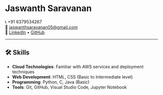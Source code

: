 # Jaswanth Saravanan

📞 +91 6379534267  
📧 [jaswanthsaravanan05@gmail.com](mailto:jaswanthsaravanan05@gmail.com)  
🔗 [LinkedIn](https://www.linkedin.com/in/jaswanth-s1/) • [GitHub](https://github.com/JaswanthSaravana/)

---

## 🛠 Skills

- **Cloud Technologies**: Familiar with AWS services and deployment techniques  
- **Web Development**: HTML, CSS (Basic to Intermediate level)  
- **Programming**: Python, C, Java (Basic)  
- **Tools**: Git, GitHub, Visual Studio Code, Jupyter Notebook
